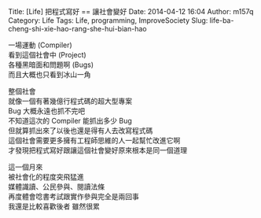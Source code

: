 Title: [Life] 把程式寫好 == 讓社會變好
Date: 2014-04-12 16:04
Author: m157q
Category: Life
Tags: Life, programming, ImproveSociety
Slug: life-ba-cheng-shi-xie-hao-rang-she-hui-bian-hao

一場運動 (Compiler)  
看到這個社會中 (Project)  
各種黑暗面和問題啊 (Bugs)  
而且大概也只看到冰山一角  
  
整個社會  
就像一個有著幾億行程式碼的超大型專案  
Bug 大概永遠也抓不完吧  
不知道這次的 Compiler 能抓出多少 Bug  
但就算抓出來了以後也還是得有人去改寫程式碼  
這個社會需要更多擁有工程師思維的人一起幫忙改進它啊  
才發現把程式寫好跟讓這個社會變好原來根本是同一個道理  
  
這一個月來  
被社會化的程度突飛猛進  
媒體識讀、公民參與、閱讀法條  
再度體會唸書考試跟實作參與完全是兩回事  
我還是比較喜歡後者 雖然很累  